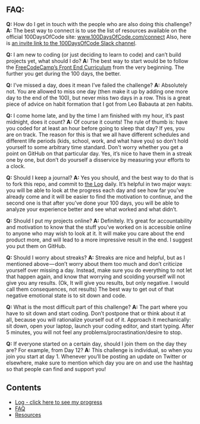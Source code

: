 ## FAQ:
  **Q:** How do I get in touch with the people who are also doing this challenge?
  **A:** The best way to connect is to use the list of resources available on the official 100DaysOfCode site:
  www.100DaysOfCode.com/connect
  Also, here is [an invite link to the 100DaysOfCode Slack channel](https://www.100daysofcode.com/slack).

  **Q:** I am new to coding (or just deciding to learn to code) and can’t build projects yet, what should I do?
  **A:** The best way to start would be to follow the [FreeCodeCamp’s Front End Curriculum](https://www.freecodecamp.com/) from the very beginning. The further you get during the 100 days, the better.

  **Q:** I’ve missed a day, does it mean I’ve failed the challenge?
  **A:** Absolutely not. You are allowed to miss one day (then make it up by adding one more day to the end of the 100), but never miss two days in a row. This is a great piece of advice on habit formation that I got from Leo Babauta at zen habits.

  **Q:** I come home late, and by the time I am finished with my hour, it’s past midnight, does it count?
  **A:** Of course it counts! The rule of thumb is: have you coded for at least an hour before going to sleep that day? If yes, you are on track.
  The reason for this is that we all have different schedules and different life periods (kids, school, work, and what have you) so don’t hold yourself to some arbitrary time standard. Don't worry whether you get a point on GitHub on that particular day. Yes, it’s nice to have them in a streak one by one, but don’t do yourself a disservice by measuring your efforts to a clock.

  **Q:** Should I keep a journal?
  **A:** Yes you should, and the best way to do that is to fork this repo, and commit to [the Log](log.md) daily. It’s helpful in two major ways: you will be able to look at the progress each day and see how far you’ve already come and it will be easier to find the motivation to continue, and the second one is that after you’ve done your 100 days, you will be able to analyze your experience better and see what worked and what didn’t.

  **Q:** Should I put my projects online?
  **A:** Definitely. It’s great for accountability and motivation to know that the stuff you’ve worked on is accessible online to anyone who may wish to look at it. It will make you care about the end product more, and will lead to a more impressive result in the end. I suggest you put them on GitHub.

  **Q:** Should I worry about streaks?
  **A:** Streaks are nice and helpful, but as I mentioned above — don’t worry about them too much and don’t criticize yourself over missing a day. Instead, make sure you do everything to not let that happen again, and know that worrying and scolding yourself will not give you any results. (Ok, It will give you results, but only negative. I would call them consequences, not results) The best way to get out of that negative emotional state is to sit down and code.

  **Q:** What is the most difficult part of this challenge?
  **A:** The part where you have to sit down and start coding. Don’t postpone that or think about it at all, because you will rationalize yourself out of it. Approach it mechanically: sit down, open your laptop, launch your coding editor, and start typing. After 5 minutes, you will not feel any problems/procrastination/desire to stop.

  **Q:** If everyone started on a certain day, should I join them on the day they are? For example, from Day 12?
  **A:** This challenge is individual, so when you join you start at day 1. Whenever you’ll be posting an update on Twitter or elsewhere, make sure to mention which day you are on and use the hashtag so that people can find and support you!

## Contents
* [Log - click here to see my progress](log.md)
* [FAQ](FAQ.md)
* [Resources](resources.md)